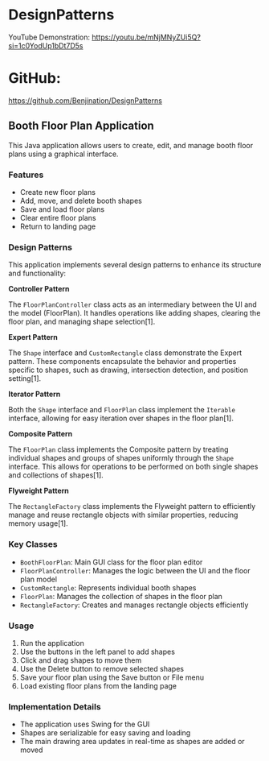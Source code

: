 # DesignPatterns
YouTube Demonstration: https://youtu.be/mNjMNyZUi5Q?si=1c0YodUp1bDt7D5s

# GitHub:
https://github.com/Benjination/DesignPatterns

## Booth Floor Plan Application

This Java application allows users to create, edit, and manage booth floor plans using a graphical interface.

### Features

- Create new floor plans
- Add, move, and delete booth shapes
- Save and load floor plans
- Clear entire floor plans
- Return to landing page

### Design Patterns

This application implements several design patterns to enhance its structure and functionality:

**Controller Pattern**

The `FloorPlanController` class acts as an intermediary between the UI and the model (FloorPlan). It handles operations like adding shapes, clearing the floor plan, and managing shape selection[1].

**Expert Pattern**

The `Shape` interface and `CustomRectangle` class demonstrate the Expert pattern. These components encapsulate the behavior and properties specific to shapes, such as drawing, intersection detection, and position setting[1].

**Iterator Pattern**

Both the `Shape` interface and `FloorPlan` class implement the `Iterable` interface, allowing for easy iteration over shapes in the floor plan[1].

**Composite Pattern**

The `FloorPlan` class implements the Composite pattern by treating individual shapes and groups of shapes uniformly through the `Shape` interface. This allows for operations to be performed on both single shapes and collections of shapes[1].

**Flyweight Pattern**

The `RectangleFactory` class implements the Flyweight pattern to efficiently manage and reuse rectangle objects with similar properties, reducing memory usage[1].

### Key Classes

- `BoothFloorPlan`: Main GUI class for the floor plan editor
- `FloorPlanController`: Manages the logic between the UI and the floor plan model
- `CustomRectangle`: Represents individual booth shapes
- `FloorPlan`: Manages the collection of shapes in the floor plan
- `RectangleFactory`: Creates and manages rectangle objects efficiently

### Usage

1. Run the application
2. Use the buttons in the left panel to add shapes
3. Click and drag shapes to move them
4. Use the Delete button to remove selected shapes
5. Save your floor plan using the Save button or File menu
6. Load existing floor plans from the landing page

### Implementation Details

- The application uses Swing for the GUI
- Shapes are serializable for easy saving and loading
- The main drawing area updates in real-time as shapes are added or moved

